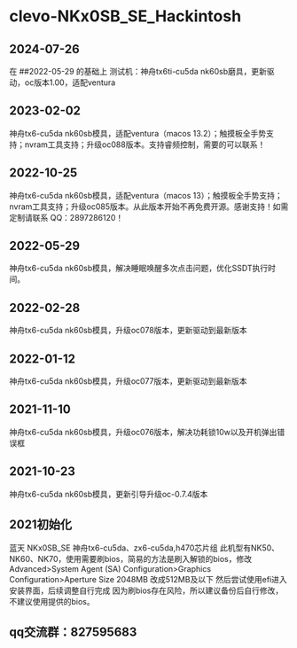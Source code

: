 # clevo-NKx0SB_SE_Hackintosh
## 2024-07-26
在 ##2022-05-29 的基础上
测试机：神舟tx6ti-cu5da nk60sb磨具，更新驱动，oc版本1.00，适配ventura


## 2023-02-02
神舟tx6-cu5da nk60sb模具，适配ventura（macos 13.2）；触摸板全手势支持；nvram工具支持；升级oc088版本。支持睿频控制，需要的可以联系！

## 2022-10-25
神舟tx6-cu5da nk60sb模具，适配ventura（macos 13）；触摸板全手势支持；nvram工具支持；升级oc085版本。从此版本开始不再免费开源。感谢支持！如需定制请联系 QQ：2897286120！

## 2022-05-29
神舟tx6-cu5da nk60sb模具，解决睡眠唤醒多次点击问题，优化SSDT执行时间。

## 2022-02-28
神舟tx6-cu5da nk60sb模具，升级oc078版本，更新驱动到最新版本

## 2022-01-12
神舟tx6-cu5da nk60sb模具，升级oc077版本，更新驱动到最新版本

## 2021-11-10
神舟tx6-cu5da nk60sb模具，升级oc076版本，解决功耗锁10w以及开机弹出错误框

## 2021-10-23
神舟tx6-cu5da nk60sb模具，更新引导升级oc-0.7.4版本

## 2021初始化
蓝天 NKx0SB_SE 神舟tx6-cu5da、zx6-cu5da,h470芯片组
此机型有NK50、NK60、NK70，使用需要刷bios，简易的方法是刷入解锁的bios，修改Advanced>System Agent (SA) Configuration>Graphics Configuration>Aperture Size 2048MB 改成512MB及以下
然后尝试使用efi进入安装界面，后续调整自行完成
因为刷bios存在风险，所以建议备份后自行修改，不建议使用提供的bios。


## qq交流群：827595683
